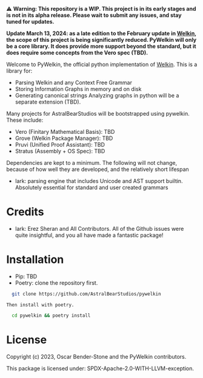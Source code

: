 ️⚠ **Warning: This repository is a WIP. This project is in its early stages and is not in its alpha release. Please wait to submit any issues, and stay tuned for updates.**

**Update March 13, 2024: as a late edition to the February update in [Welkin](https://github.com/astral-bear/welkin), the scope of this project is being significantly reduced. PyWelkin will only be a core library. It does provide more support beyond the standard, but it does require some concepts from the Vero spec (TBD).**

Welcome to PyWelkin, the official python implementation of [Welkin](https://github.com/astral-bear/welkin). This is a library for:
- Parsing Welkin and any Context Free Grammar
- Storing Information Graphs in memory and on disk 
- Generating canonical strings
Analyzing graphs in python will be a separate extension (TBD).

Many projects for AstralBearStudios will be bootstrapped using pywelkin. These include:
- Vero (Finitary Mathematical Basis): TBD
- Grove (Welkin Package Manager): TBD
- Pruvi (Unified Proof Assistant): TBD
- Stratus (Assembly + OS Spec): TBD


Dependencies are kept to a minimum. The following will not change, because of how well they are developed, and the
relatively short lifespan

- lark: parsing engine that includes Unicode and AST support builtin. Absolutely essential for standard and user created
  grammars

# Credits

- lark: Erez Sheran and All Contributors. All of the Github issues were quite insightful, and you all have made a fantastic package!


# Installation
  - Pip: TBD
  - Poetry: clone the repository first.
  ```bash
    git clone https://github.com/AstralBearStudios/pywelkin
  ```

    Then install with poetry.

  ```bash
    cd pywelkin && poetry install
  ```

# License
  Copyright (c) 2023, Oscar Bender-Stone and the PyWelkin contributors.

  This package is licensed under: SPDX-Apache-2.0-WITH-LLVM-exception.
